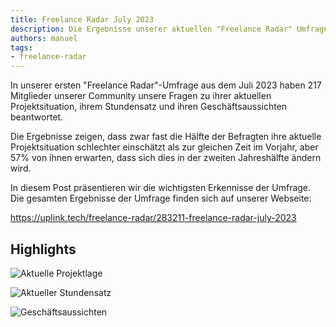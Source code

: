 ```yaml
---
title: Freelance Radar July 2023
description: Die Ergebnisse unserer aktuellen "Freelance Radar" Umfrage unter den Mitgliedern unserer Community.
authors: manuel
tags:
- freelance-radar
---
```


In unserer ersten "Freelance Radar"-Umfrage aus dem Juli 2023 haben 217 Mitglieder unserer Community unsere Fragen zu ihrer aktuellen Projektsituation, ihrem Stundensatz und ihren Geschäftsaussichten beantwortet.

Die Ergebnisse zeigen, dass zwar fast die Hälfte der Befragten ihre aktuelle Projektsituation schlechter einschätzt als zur gleichen Zeit im Vorjahr, aber 57% von ihnen erwarten, dass sich dies in der zweiten Jahreshälfte ändern wird.

<!--truncate-->

In diesem Post präsentieren wir die wichtigsten Erkennisse der Umfrage.<br />
Die gesamten Ergebnisse der Umfrage finden sich auf unserer Webseite:

<emb>https://uplink.tech/freelance-radar/283211-freelance-radar-july-2023</emb>

## Highlights

![Aktuelle Projektlage](https://uplink.tech/freelance-radar/283211-freelance-radar-july-2023/e778a0-current-project-situation.png)

![Aktueller Stundensatz](https://uplink.tech/freelance-radar/283211-freelance-radar-july-2023/526914-current-hourly-rate.png)

![Geschäftsaussichten](https://uplink.tech/freelance-radar/283211-freelance-radar-july-2023/b76f1a-business-outlook.png)
